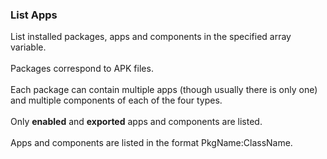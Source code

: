 ### List Apps

List installed packages, apps and components in the specified array
variable.\
\
Packages correspond to APK files.\
\
Each package can contain multiple apps (though usually there is only
one) and multiple components of each of the four types.\
\
Only **enabled** and **exported** apps and components are listed.\
\
Apps and components are listed in the format PkgName:ClassName.
